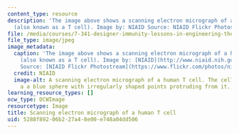 ```yaml
---
content_type: resource
description: 'The image above shows a scanning electron micrograph of a human T lymphocyte
  (also known as a T cell). Image by: NIAID Source: NIAID Flickr Photostream'
file: /media/courses/7-341-designer-immunity-lessons-in-engineering-the-immune-system-spring-2014/5288f89206b227a48e00e748a04dd506_7-341s14.jpg
file_type: image/jpeg
image_metadata:
  caption: 'The image above shows a scanning electron micrograph of a human T lymphocyte
    (also known as a T cell). Image by: [NIAID](http://www.niaid.nih.gov/Pages/default.aspx)
    Source: [NIAID Flickr Photostream](https://www.flickr.com/photos/niaid/5950870236/)'
  credit: NIAID
  image-alt: A scanning electron micrograph of a human T cell. The cell appears as
    a a blue sphere with irregularly shaped points protruding from it.
learning_resource_types: []
ocw_type: OCWImage
resourcetype: Image
title: Scanning electron micrograph of a human T cell
uid: 5288f892-06b2-27a4-8e00-e748a04dd506
---
```

